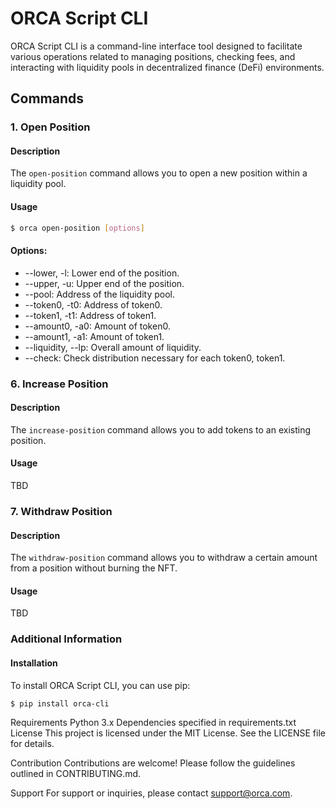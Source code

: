 # ORCA Script CLI

ORCA Script CLI is a command-line interface tool designed to facilitate various operations related to managing positions, checking fees, and interacting with liquidity pools in decentralized finance (DeFi) environments.

## Commands

### 1. Open Position

#### Description
The `open-position` command allows you to open a new position within a liquidity pool.
#### Usage
```bash
$ orca open-position [options]
```
#### Options:
- --lower, -l: Lower end of the position.
- --upper, -u: Upper end of the position.
- --pool: Address of the liquidity pool.
- --token0, -t0: Address of token0.
- --token1, -t1: Address of token1.
- --amount0, -a0: Amount of token0.
- --amount1, -a1: Amount of token1.
- --liquidity, --lp: Overall amount of liquidity.
- --check: Check distribution necessary for each token0, token1.

### 6. Increase Position

#### Description

The `increase-position` command allows you to add tokens to an existing position.

#### Usage

TBD

### 7. Withdraw Position

#### Description

The `withdraw-position` command allows you to withdraw a certain amount from a position without burning the NFT.

#### Usage

TBD

### Additional Information

#### Installation

To install ORCA Script CLI, you can use pip:

```bash
$ pip install orca-cli
```

Requirements
Python 3.x
Dependencies specified in requirements.txt
License
This project is licensed under the MIT License. See the LICENSE file for details.

Contribution
Contributions are welcome! Please follow the guidelines outlined in CONTRIBUTING.md.

Support
For support or inquiries, please contact support@orca.com.
